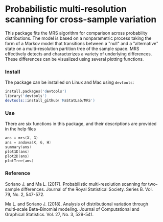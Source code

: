 Probabilistic multi-resolution scanning for cross-sample variation
================================

This package fits the MRS algorithm for comparison across probability distributions. 
The model is based on a nonparametric process taking the form of a Markov model that transitions 
between a "null" and a "alternative" state on a multi-resolution partition tree of the sample space.
MRS effectively detects and characterizes a variety of underlying differences. 
These differences can be visualized using several plotting functions.

### Install
The package can be installed on Linux and Mac using `devtools`:

```S
install.packages('devtools')
library('devtools')
devtools::install_github('MaStatLab/MRS')
```

### Use
There are six functions in this package, and their descriptions are provided in the help files

```S
ans = mrs(X, G)
ans = andova(X, G, H)
summary(ans)
plot1D(ans)
plot2D(ans)
plotTree(ans)
```

### Reference
Soriano J. and Ma L. (2017). Probabilistic multi-resolution scanning for two-sample differences. Journal of the Royal Statistical Society. Series B. Vol. 79, No. 2, 547-572.

Ma L. and Soriano J. (2018). Analysis of distributional variation through multi-scale Beta-Binomial modeling. Journal of Computational and Graphical Statistics. Vol. 27, No. 3, 529-541.
